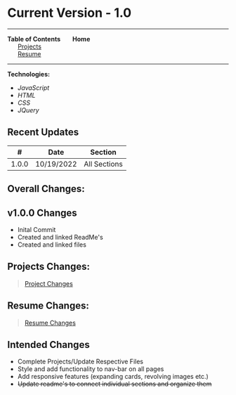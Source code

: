 # Current Version - 1.0

---

**Table of Contents**
&nbsp;&nbsp;&nbsp;&nbsp;&nbsp;&nbsp;**Home**  
&nbsp;&nbsp;&nbsp;&nbsp;&nbsp;&nbsp;[Projects](./Projects/README.md)  
&nbsp;&nbsp;&nbsp;&nbsp;&nbsp;&nbsp;[Resume](./Resume/README.md)

---

**Technologies:**

- _JavaScript_
- _HTML_
- _CSS_
- _JQuery_

## Recent Updates

| #     | Date       | Section      |
| ----- | ---------- | ------------ |
| 1.0.0 | 10/19/2022 | All Sections |

## Overall Changes:

## **v1.0.0 Changes**

- Inital Commit
- Created and linked ReadMe's
- Created and linked files

## Projects Changes:

> [Project Changes](./Projects/README.md)

## Resume Changes:

> [Resume Changes](./Resume/README.md)

## Intended Changes

- Complete Projects/Update Respective Files
- Style and add functionality to nav-bar on all pages
- Add responsive features (expanding cards, revolving images etc.)
- ~~Update readme's to connect individual sections and organize them~~
